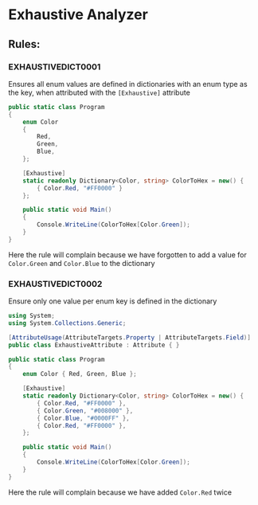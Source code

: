 # Exhaustive Analyzer

## Rules:

### EXHAUSTIVEDICT0001

Ensures all enum values are defined in dictionaries with an enum type as the key, when attributed with the `[Exhaustive]` attribute

```csharp
public static class Program
{
    enum Color
    {
        Red,
        Green,
        Blue,
    };

    [Exhaustive]
    static readonly Dictionary<Color, string> ColorToHex = new() {
        { Color.Red, "#FF0000" }
    };

    public static void Main()
    {
        Console.WriteLine(ColorToHex[Color.Green]);
    }
}
```

Here the rule will complain because we have forgotten to add a value for `Color.Green` and `Color.Blue` to the dictionary

### EXHAUSTIVEDICT0002

Ensure only one value per enum key is defined in the dictionary

```csharp
using System;
using System.Collections.Generic;

[AttributeUsage(AttributeTargets.Property | AttributeTargets.Field)]
public class ExhaustiveAttribute : Attribute { }

public static class Program
{
    enum Color { Red, Green, Blue };

    [Exhaustive]
    static readonly Dictionary<Color, string> ColorToHex = new() {
        { Color.Red, "#FF0000" },
        { Color.Green, "#008000" },
        { Color.Blue, "#0000FF" },
        { Color.Red, "#FF0000" },
    };

    public static void Main()
    {
        Console.WriteLine(ColorToHex[Color.Green]);
    }
}
```

Here the rule will complain because we have added `Color.Red` twice

